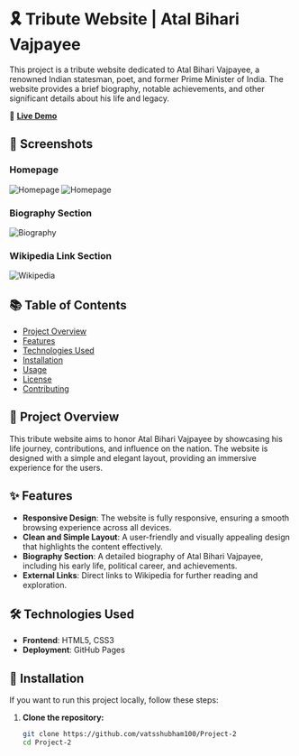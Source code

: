 # 🎗️ Tribute Website | Atal Bihari Vajpayee

This project is a tribute website dedicated to Atal Bihari Vajpayee, a renowned Indian statesman, poet, and former Prime Minister of India. The website provides a brief biography, notable achievements, and other significant details about his life and legacy.

🔗 **[Live Demo](https://vatsshubham100.github.io/Project-2/)**

## 📸 Screenshots

### Homepage
![Homepage](https://github.com/user-attachments/assets/020938b3-d803-48fa-9263-3466d6beb87c)
![Homepage](https://github.com/user-attachments/assets/2537a6a4-da64-4706-bfe4-a4067d2710cc)

### Biography Section
![Biography](https://github.com/user-attachments/assets/34a1b5a0-1d8e-4f28-8867-fbaea7766012)

### Wikipedia Link Section
![Wikipedia](https://github.com/user-attachments/assets/e9636eb8-60fb-4ff7-a1f9-b74b9cc45548)

## 📚 Table of Contents

- [Project Overview](#project-overview)
- [Features](#features)
- [Technologies Used](#technologies-used)
- [Installation](#installation)
- [Usage](#usage)
- [License](#license)
- [Contributing](#contributing)

## 🌟 Project Overview

This tribute website aims to honor Atal Bihari Vajpayee by showcasing his life journey, contributions, and influence on the nation. The website is designed with a simple and elegant layout, providing an immersive experience for the users.

## ✨ Features

- **Responsive Design**: The website is fully responsive, ensuring a smooth browsing experience across all devices.
- **Clean and Simple Layout**: A user-friendly and visually appealing design that highlights the content effectively.
- **Biography Section**: A detailed biography of Atal Bihari Vajpayee, including his early life, political career, and achievements.
- **External Links**: Direct links to Wikipedia for further reading and exploration.

## 🛠 Technologies Used

- **Frontend**: HTML5, CSS3
- **Deployment**: GitHub Pages

## 🚀 Installation

If you want to run this project locally, follow these steps:

1. **Clone the repository:**

   ```bash
   git clone https://github.com/vatsshubham100/Project-2
   cd Project-2
